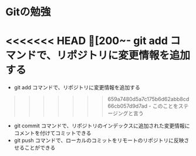# Gitの勉強
<<<<<<< HEAD
[200~- git add コマンドで、リポジトリに変更情報を追加する
=======
- git add コマンドで、リポジトリに変更情報を追加する
>>>>>>> 659a7480d5a7c175b6d62abb8cd66cb057d9d7ad
    - このことをステージングと言う
- git commit コマンドで、リポジトリのインデックスに追加された変更情報にコメントを付けてコミットできる
- git push コマンドで、ローカルのコミットをリモートのリポジトリに反映させることができる
